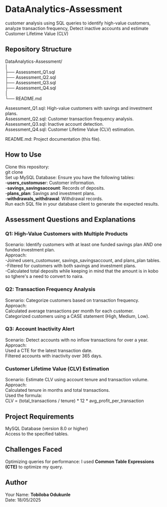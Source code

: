 # DataAnalytics-Assessment
customer analysis using SQL queries to  identify high-value customers,  analyze transaction frequency,  Detect inactive accounts and estimate Customer Lifetime Value (CLV)

## Repository Structure
DataAnalytics-Assessment/  
│  
├── Assessment_Q1.sql  
├── Assessment_Q2.sql  
├── Assessment_Q3.sql  
├── Assessment_Q4.sql  
│  
└── README.md  
  
Assessment_Q1.sql: High-value customers with savings and investment plans.  
Assessment_Q2.sql: Customer transaction frequency analysis.  
Assessment_Q3.sql: Inactive account detection.  
Assessment_Q4.sql: Customer Lifetime Value (CLV) estimation.  

README.md: Project documentation (this file).  

## How to Use
Clone this repository:  
git clone <repository-link>  
Set up MySQL Database: Ensure you have the following tables:  
  -**users_customuse**r: Customer information.  
  -**savings_savingsaccount**: Records of deposits.  
  -**plans_plan**: Savings and investment plans.  
  -**withdrawals_withdrawal**: Withdrawal records.  
Run each SQL file in your database client to generate the expected results. 

## Assessment Questions and Explanations

### Q1: High-Value Customers with Multiple Products
Scenario: Identify customers with at least one funded savings plan AND one funded investment plan.  
Approach:  
-Joined users_customuser, savings_savingsaccount, and plans_plan tables.  
-Filtered for customers with both savings and investment plans.  
-Calculated total deposits while keeping in mind that the amount is in kobo so tghere's a need to convert to naira.   

### Q2: Transaction Frequency Analysis
Scenario: Categorize customers based on transaction frequency.  
Approach:  
Calculated average transactions per month for each customer.  
Categorized customers using a CASE statement (High, Medium, Low).  

### Q3: Account Inactivity Alert
Scenario: Detect accounts with no inflow transactions for over a year.  
Approach:  
Used a CTE for the latest transaction date.  
Filtered accounts with inactivity over 365 days.  

### Customer Lifetime Value (CLV) Estimation
Scenario: Estimate CLV using account tenure and transaction volume.  
Approach:  
Calculated tenure in months and total transactions.  
Used the formula:  
CLV = (total_transactions / tenure) * 12 * avg_profit_per_transaction  

 ## Project Requirements
MySQL Database (version 8.0 or higher)  
Access to the specified tables.

## Challenges Faced
Optimizing queries for performance: I used **Common Table Expressions (CTE)** to optimize my query.

## Author
Your Name: **Tobiloba Odukunle**  
Date: 18/05/2025
